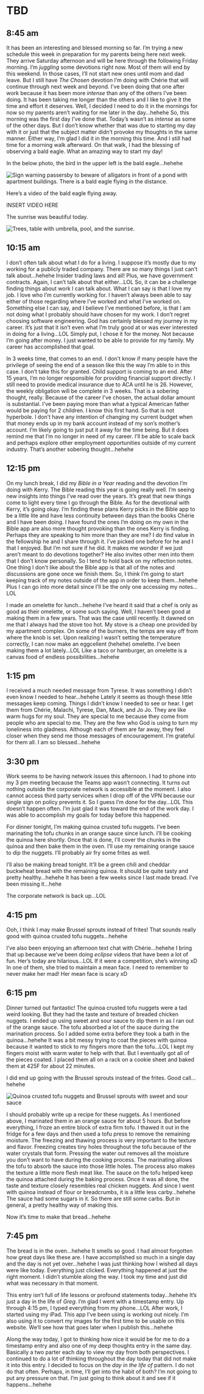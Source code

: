 # TBD

## 8:45 am

It has been an interesting and blessed morning so far. I’m trying a new schedule this week in preparation for my parents being here next week. They arrive Saturday afternoon and will be here through the following Friday morning. I’m *juggling* some devotions right now. Most of them will end by this weekend. In those cases, I’ll not start new ones until mom and dad leave. But I still have *The Chosen* devotion I’m doing with Chérie that will continue through next week and beyond. I’ve been doing that one after work because it has been more *intense* than any of the others I’ve been doing. It has been taking me longer than the others and I like to give it the time and effort it deserves. Well, I decided I need to do it in the mornings for now so my parents aren’t waiting for me later in the day…hehehe So, this morning was the first day I’ve done that. Today’s wasn’t as *intense* as some of the other days. But I don’t know whether that was due to starting my day with it or just that the subject matter didn’t provoke my thoughts in the same manner. Either way, I’m glad I did it in the morning this time. And I still had time for a morning walk afterward. On that walk, I had the blessing of observing a bald eagle. What an amazing way to start my day!

In the below photo, the bird in the upper left is the bald eagle…hehehe

![Sign warning passersby to beware of alligators in front of a pond with apartment buildings. There is a bald eagle flying in the distance.](./media/IMG_0812.jpg)

Here’s a video of the bald eagle flying away.

INSERT VIDEO HERE

The sunrise was beautiful today.

![Trees, table with umbrella, pool, and the sunrise.](./media/IMG_0813.jpg)

## 10:15 am

I don’t often talk about what I do for a living. I suppose it’s mostly due to my working for a publicly traded company. There are so many things I just can’t talk about…hehehe Insider trading laws and all! Plus, we have government contracts. Again, I can’t talk about that either…LOL So, it can be a challenge finding things about work I can talk about. What I can say is that I love my job. I love who I’m currently working for. I haven’t always been able to say either of those regarding where I’ve worked and what I’ve worked on. Something else I can say, and I believe I’ve mentioned before, is that I am not doing what I probably should have chosen for my work. I don’t regret choosing software engineering. God has certainly blessed my journey in my career. It’s just that it isn’t even what I’m truly good at or was ever interested in doing for a living…LOL Simply put, I chose it for the money. Not because I’m going after money. I just wanted to be able to provide for my family. My career has accomplished that goal.

In 3 weeks time, that comes to an end. I don’t know if many people have the privilege of seeing the end of a season like this the way I’m able to in this case. I don’t take this for granted. Child support is coming to an end. After 15 years, I’m no longer responsible for providing financial support directly. I still need to provide medical insurance due to ACA until he is 26. However, the weekly obligation will be complete in 3 weeks. That is a sobering thought, really. Because of the career I’ve chosen, the actual dollar amount is substantial. I’ve been paying more than what a typical American father would be paying for 2 children. I know this first hand. So that is not hyperbole. I don’t have any intention of changing my current budget when that money ends up in my bank account instead of my son’s mother’s account. I’m likely going to just put it away for the time being. But it does remind me that I’m no longer in need of my career. I’ll be able to scale back and perhaps explore other employment opportunities outside of my current industry. That’s another sobering thought…hehehe

## 12:15 pm

On my lunch break, I did my *Bible in a Year* reading and the devotion I’m doing with Kerry. The Bible reading this year is going really well. I’m seeing new insights into things I’ve read over the years. It’s great that new things come to light every time I go through the Bible. As for the devotional with Kerry, it’s going okay. I’m finding these plans Kerry picks in the Bible app to be a little lite and have less continuity between days than the books Chérie and I have been doing. I have found the ones I’m doing on my own in the Bible app are also more thought provoking than the ones Kerry is finding. Perhaps they are speaking to him more than they are me? I do find value in the fellowship he and I share through it. I’ve picked one before for he and I that I enjoyed. But I’m not sure if he did. It makes me wonder if we just aren’t meant to do devotions together? He also invites other men into them that I don’t know personally. So I tend to hold back on my reflection notes. One thing I don’t like about the Bible app is that all of the notes and discussions are gone once we finish them. So, I think I’m going to start keeping track of my notes outside of the app in order to keep them…hehehe Plus I can go into more detail since I’ll be the only one accessing my notes…LOL

I made an omelette for lunch…hehehe I’ve heard it said that a chef is only as good as their omelette, or some such saying. Well, I haven’t been good at making them in a few years. That was the case until recently. It dawned on me that I always had the stove too hot. My stove is a cheap one provided by my apartment complex. On some of the burners, the temps are way off from where the knob is set. Upon realizing I wasn’t setting the temperature correctly, I can now make an eggcellent (hehehe) omelette. I’ve been making them a lot lately…LOL Like a taco or hamburger, an omelette is a canvas food of endless possibilities…hehehe

## 1:15 pm

I received a much needed message from Tyrese. It was something I didn’t even know I needed to hear…hehehe Lately it seems as though these little messages keep coming. Things I didn’t know I needed to see or hear. I get them from Chérie, Malachi, Tyrese, Dan, Mack, and Jo Jo. They are like warm hugs for my soul. They are special to me because they come from people who are special to me. They are the few who God is using to turn my loneliness into gladness. Although each of them are far away, they feel closer when they send me those messages of encouragement. I’m grateful for them all. I am so blessed…hehehe

## 3:30 pm

Work seems to be having network issues this afternoon. I had to phone into my 3 pm meeting because the Teams app wasn’t connecting. It turns out nothing outside the corporate network is accessible at the moment. I also cannot access third party services when I drop off of the VPN because our single sign on policy prevents it. So I guess I’m done for the day…LOL This doesn’t happen often. I’m just glad it was toward the end of the work day. I was able to accomplish my goals for today before this happened.

For dinner tonight, I’m making quinoa crusted tofu nuggets. I’ve been marinating the tofu chunks in an orange sauce since lunch. I’ll be cooking the quinoa here shortly. Once that is done, I’ll cover the chunks in the quinoa and then bake them in the oven. I’ll use my remaining orange sauce to dip the nuggets. I’ll probably air fry some frites as well.

I’ll also be making bread tonight. It’ll be a green chili and cheddar buckwheat bread with the remaining quinoa. It should be quite tasty and pretty healthy…hehehe It has been a few weeks since I last made bread. I’ve been missing it…hehe

The corporate network is back up…LOL

## 4:15 pm

Ooh, I think I may make Brussel sprouts instead of frites! That sounds really good with quinoa crusted tofu nuggets…hehehe

I’ve also been enjoying an afternoon text chat with Chérie…hehehe I bring that up because we’ve been doing *eclipse* videos that have been a lot of fun. Her’s today are hilarious…LOL If it were a competition, she’s winning xD In one of them, she tried to maintain a mean face. I need to remember to never make her mad! Her mean face is scary xD

## 6:15 pm

Dinner turned out fantastic! The quinoa crusted tofu nuggets were a tad weird looking. But they had the taste and texture of breaded chicken nuggets. I ended up using sweet and sour sauce to dip them in as I ran out of the orange sauce. The tofu absorbed a lot of the sauce during the marination process. So I added some extra before they took a bath in the quinoa…hehehe It was a bit messy trying to coat the pieces with quinoa because it wanted to stick to my fingers more than the tofu…LOL I kept my fingers moist with warm water to help with that. But I eventually got all of the pieces coated. I placed them all on a rack on a cookie sheet and baked them at 425F for about 22 minutes.

I did end up going with the Brussel sprouts instead of the frites. Good call…hehehe

![Quinoa crusted tofu nuggets and Brussel sprouts with sweet and sour sauce](./media/IMG_0814.jpg)

I should probably write up a recipe for these nuggets. As I mentioned above, I marinated them in an orange sauce for about 5 hours. But before everything, I froze an entire block of extra firm tofu. I thawed it out in the fridge for a few days and then used a tofu press to remove the remaining moisture. The freezing and thawing process is very important to the texture and flavor. Freezing creates tiny holes throughout the tofu because of the water crystals that form. Pressing the water out removes all the moisture you don’t want to have during the cooking process. The marinating allows the tofu to absorb the sauce into those little holes. The process also makes the texture a little more flesh meat like. The sauce on the tofu helped keep the quinoa attached during the baking process. Once it was all done, the taste and texture closely resembles real chicken nuggets. And since I went with quinoa instead of flour or breadcrumbs, it is a little less carby…hehehe The sauce had some sugars in it. So there are still some carbs. But in general, a pretty healthy way of making this.

Now it’s time to make that bread…hehehe

## 7:45 pm

The bread is in the oven…hehehe It smells so good. I had almost forgotten how great days like these are. I have accomplished so much in a single day and the day is not yet over…hehehe I was just thinking how I wished all days were like today. Everything just clicked. Everything happened at just the right moment. I didn’t stumble along the way. I took my time and just did what was necessary in that moment.

This entry isn’t full of life lessons or profound statements today…hehehe It’s just a day in the life of *Greg*. I’m glad I went with a timestamp entry. Up through 4:15 pm, I typed everything from my phone…LOL After work, I started using my iPad. This app I’ve been using is working out nicely. I’m also using it to convert my images for the first time to be usable on this website. We’ll see how that goes later when I publish this…hehehe

Along the way today, I got to thinking how nice it would be for me to do a timestamp entry and also one of my deep thoughts entry in the same day. Basically a two parter each day to view my day from both perspectives. I continued to do a lot of thinking throughout the day today that did not make it into this entry. I decided to focus on the *day in the life of* pattern. I do not do that often. Perhaps, in time, I’ll get into the habit of both? I’m not going to put any pressure on that. I’m just going to think about it and see if it happens…hehehe

